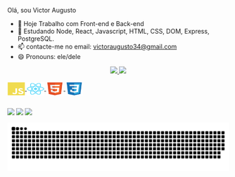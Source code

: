 Olá, sou Victor Augusto

- 🔭 Hoje Trabalho com Front-end e Back-end
- 🌱 Estudando Node, React, Javascript, HTML, CSS, DOM, Express, PostgreSQL.
- 📫 contacte-me no email: victoraugusto34@gmail.com
- 😄 Pronouns: ele/dele

<div align="center">
  <a href="https://github.com/ZynihVic">
  <img height="180em" src="https://github-readme-stats.vercel.app/api?username=ZynihVic&show_icons=true&theme=dracula&include_all_commits=true&count_private=true"/>
  <img height="170em" src="https://github-readme-stats.vercel.app/api/top-langs/?username=ZynihVic&layout=compact&langs_count=7&theme=dracula"/>
</div>

  <div style="display: inline_block"><br>
  <img align="center" alt="Zynih-Js" height="30" width="40" src="https://raw.githubusercontent.com/devicons/devicon/master/icons/javascript/javascript-plain.svg">
  <img align="center" alt="Zynih-React" height="30" width="40" src="https://raw.githubusercontent.com/devicons/devicon/master/icons/react/react-original.svg">
  <img align="center" alt="Zynih-HTML" height="30" width="40" src="https://raw.githubusercontent.com/devicons/devicon/master/icons/html5/html5-original.svg">
  <img align="center" alt="Zynih-CSS" height="30" width="40" src="https://raw.githubusercontent.com/devicons/devicon/master/icons/css3/css3-original.svg">
</div>
  
 ##
  
  <div> 
  
  <a href= "https://www.instagram.com/victor.jsz/"><img src="https://img.shields.io/badge/-Instagram-%23E4405F?style=for-the-badge&logo=instagram&logoColor=white" target="_blank"></a> 
  <a href = "mailto:victoraugusto34@gmail.com"><img src="https://img.shields.io/badge/-Gmail-%23333?style=for-the-badge&logo=gmail&logoColor=white" target="_blank"></a>
  <a href="https://www.linkedin.com/in/victor-augusto-278069264/"><img src="https://img.shields.io/badge/-LinkedIn-%230077B5?style=for-the-badge&logo=linkedin&logoColor=white" target="_blank"></a> 
 
  ![Snake animation](https://github.com/ZynihVic/ZynihVic/blob/output/github-contribution-grid-snake.svg)
 
</div>
